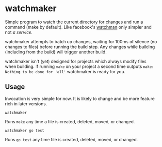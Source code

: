 # watchmaker

Simple program to watch the current directory for changes and run a command (make by default). Like facebook's [watchman](https://github.com/facebook/watchman) only simpler and not *a service*.

watchmaker attempts to batch up changes, waiting for 100ms of silence (no changes to files) before running the build step. Any changes while building (including from the build) will trigger another build.

watchmaker isn't (yet) designed for projects which always modify files when building. If running `make` on your project a second time outputs `make: Nothing to be done for 'all'` watchmaker is ready for you.

## Usage

Invocation is very simple for now. It is likely to change and be more feature rich in later versions.

```
watchmaker
```

Runs `make` any time a file is created, deleted, moved, or changed.

```
watchmaker go test
```

Runs `go test` any time file is created, deleted, moved, or changed.


